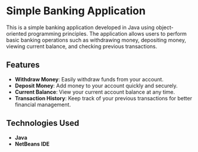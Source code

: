 # Simple Banking Application

This is a simple banking application developed in Java using object-oriented programming principles. The application allows users to perform basic banking operations such as withdrawing money, depositing money, viewing current balance, and checking previous transactions.

## Features

- **Withdraw Money**: Easily withdraw funds from your account.
- **Deposit Money**: Add money to your account quickly and securely.
- **Current Balance**: View your current account balance at any time.
- **Transaction History**: Keep track of your previous transactions for better financial management.

## Technologies Used

- **Java**
- **NetBeans IDE**
